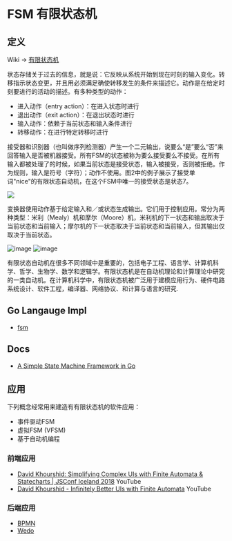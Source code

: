 # FSM 有限状态机

## 定义

Wiki -> [有限状态机](https://www.wikiwand.com/zh-hans/%E6%9C%89%E9%99%90%E7%8A%B6%E6%80%81%E6%9C%BA)

状态存储关于过去的信息，就是说：它反映从系统开始到现在时刻的输入变化。转移指示状态变更，并且用必须满足确使转移发生的条件来描述它。动作是在给定时刻要进行的活动的描述。有多种类型的动作：
  - 进入动作（entry action）：在进入状态时进行
  - 退出动作（exit action）：在退出状态时进行
  - 输入动作：依赖于当前状态和输入条件进行
  - 转移动作：在进行特定转移时进行

接受器和识别器（也叫做序列检测器）产生一个二元输出，说要么“是”要么“否”来回答输入是否被机器接受。所有FSM的状态被称为要么接受要么不接受。在所有输入都被处理了的时候，如果当前状态是接受状态，输入被接受，否则被拒绝。作为规则，输入是符号（字符）；动作不使用。图2中的例子展示了接受单词"nice"的有限状态自动机，在这个FSM中唯一的接受状态是状态7。

![](https://upload.wikimedia.org/wikipedia/commons/thumb/a/a8/Fsm_parsing_word_nice.svg/800px-Fsm_parsing_word_nice.svg.png)

变换器使用动作基于给定输入和／或状态生成输出。它们用于控制应用。常分为两种类型：米利（Mealy）机和摩尔（Moore）机，米利机的下一状态和输出取决于当前状态和当前输入；摩尔机的下一状态取决于当前状态和当前输入，但其输出仅取决于当前状态。

![image](https://user-images.githubusercontent.com/13718575/118110130-9cec2780-b414-11eb-8f68-82cbf104d69e.png)
![image](https://user-images.githubusercontent.com/13718575/118110167-ab3a4380-b414-11eb-8315-f0f582aa75f9.png)


有限状态自动机在很多不同领域中是重要的，包括电子工程、语言学、计算机科学、哲学、生物学、数学和逻辑学。有限状态机是在自动机理论和计算理论中研究的一类自动机。在计算机科学中，有限状态机被广泛用于建模应用行为、硬件电路系统设计、软件工程，编译器、网络协议、和计算与语言的研究.

## Go Langauge Impl
  - [fsm](https://github.com/looplab/fsm)

## Docs
  - [A Simple State Machine Framework in Go](https://venilnoronha.io/a-simple-state-machine-framework-in-go)

## 应用
下列概念经常用来建造有有限状态机的软件应用：
  - 事件驱动FSM
  - 虚拟FSM (VFSM)
  - 基于自动机编程

  ### 前端应用
  - [David Khourshid: Simplifying Complex UIs with Finite Automata & Statecharts | JSConf Iceland 2018](https://www.youtube.com/watch?v=RqTxtOXcv8Y&ab_channel=JSConf) YouTube
  - [David Khourshid - Infinitely Better UIs with Finite Automata](https://www.youtube.com/watch?v=VU1NKX6Qkxc&ab_channel=ReactRally) YouTube

  ### 后端应用
  - [BPMN](https://www.omg.org/spec/BPMN/2.0.2/)
  - [Wedo](https://github.com/wedo-workflow/wedo)
